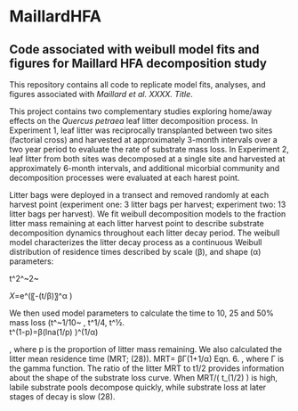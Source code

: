 # MaillardHFA
## Code associated with weibull model fits and figures for Maillard HFA decomposition study
This repository contains all code to replicate model fits, analyses, and figures associated with *Maillard et al. XXXX. Title*.

This project contains two complementary studies exploring home/away effects on the *Quercus petraea* leaf litter decomposition process. In Experiment 1, leaf litter was reciprocally transplanted between two sites (factorial cross) and harvested at approximately 3-month intervals over a two year period to evaluate the rate of substrate mass loss. In Experiment 2, leaf litter from both sites was decomposed at a single site and harvested at approximately 6-month intervals, and additional micorbial community and decomposition processes were evaluated at each harest point.

Litter bags were deployed in a transect and removed randomly at each harvest point (experiment one: 3 litter bags per harvest; experiment two: 13 litter bags per harvest). We fit weibull decomposition models to the fraction litter mass remaining at each litter harvest point to describe substrate decomposition dynamics throughout each litter decay period. The weibull model characterizes the litter decay process as a continuous Weibull distribution of residence times described by scale (β),  and shape (α) parameters: 

t^2^~2~ 

*X*=e^(〖-(t/β)〗^α )			

We then used model parameters to calculate the time to 10, 25 and 50% mass loss (t^~1/10~ , t^1/4, t^½.  
t^(1-p)=β(lna(1/p) )^(1/α)				

, where p is the proportion of litter mass remaining. We also calculated the litter mean residence time (MRT; (28)).
MRT= βΓ(1+1/α)										Eqn. 6.
, where Γ is the gamma function. The ratio of the litter MRT to t1/2 provides information about the shape of the substrate loss curve. When MRT/( t_(1/2) ) is high, labile substrate pools decompose quickly, while substrate loss at later stages of decay is slow (28). 


